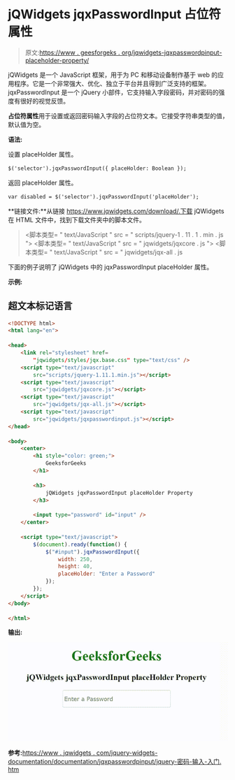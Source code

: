 # jQWidgets jqxPasswordInput 占位符属性

> 原文:[https://www . geesforgeks . org/jqwidgets-jqxpasswordpinput-placeholder-property/](https://www.geeksforgeeks.org/jqwidgets-jqxpasswordinput-placeholder-property/)

jQWidgets 是一个 JavaScript 框架，用于为 PC 和移动设备制作基于 web 的应用程序。它是一个非常强大、优化、独立于平台并且得到广泛支持的框架。jqxPasswordInput 是一个 jQuery 小部件，它支持输入字段密码，并对密码的强度有很好的视觉反馈。

**占位符属性**用于设置或返回密码输入字段的占位符文本。它接受字符串类型的值，默认值为空。

**语法:**

设置 placeHolder 属性。

```html
$('selector').jqxPasswordInput({ placeHolder: Boolean });
```

返回 placeHolder 属性。

```html
var disabled = $('selector').jqxPasswordInput('placeHolder');
```

**链接文件:**从链接 https://www.jqwidgets.com/download/.下载 jQWidgets 在 HTML 文件中，找到下载文件夹中的脚本文件。

> <link rel="”stylesheet”" href="”jqwidgets/styles/jqx.base.css”" type="”text/css”">
> <脚本类型= " text/JavaScript " src = " scripts/jquery-1 . 11 . 1 . min . js "></脚本类型>
> <脚本类型= " text/JavaScript " src = " jqwidgets/jqxcore . js "></脚本类型>
> <脚本类型= " text/JavaScript " src = " jqwidgets/jqx-all . js

下面的例子说明了 jQWidgets 中的 jqxPasswordInput placeHolder 属性。

**示例:**

## 超文本标记语言

```html
<!DOCTYPE html>
<html lang="en">

<head>
    <link rel="stylesheet" href=
        "jqwidgets/styles/jqx.base.css" type="text/css" />
    <script type="text/javascript" 
        src="scripts/jquery-1.11.1.min.js"></script>
    <script type="text/javascript" 
        src="jqwidgets/jqxcore.js"></script>
    <script type="text/javascript" 
        src="jqwidgets/jqx-all.js"></script>
    <script type="text/javascript" 
        src="jqwidgets/jqxpasswordinput.js"></script>
</head>

<body>
    <center>
        <h1 style="color: green;">
            GeeksforGeeks
        </h1>

        <h3>
            jQWidgets jqxPasswordInput placeHolder Property
        </h3>

        <input type="password" id="input" />
    </center>

    <script type="text/javascript">
        $(document).ready(function() {
            $("#input").jqxPasswordInput({
                width: 250,
                height: 40,
                placeHolder: "Enter a Password"
            });
        });
    </script>
</body>

</html>
```

**输出:**

![](img/74fcee8d5b43d7c3a53b02fc73949eb8.png)

**参考:**[https://www . jqwidgets . com/jquery-widgets-documentation/documentation/jqxpasswordpinput/jquery-密码-输入-入门. htm](https://www.jqwidgets.com/jquery-widgets-documentation/documentation/jqxpasswordinput/jquery-password-input-getting-started.htm)